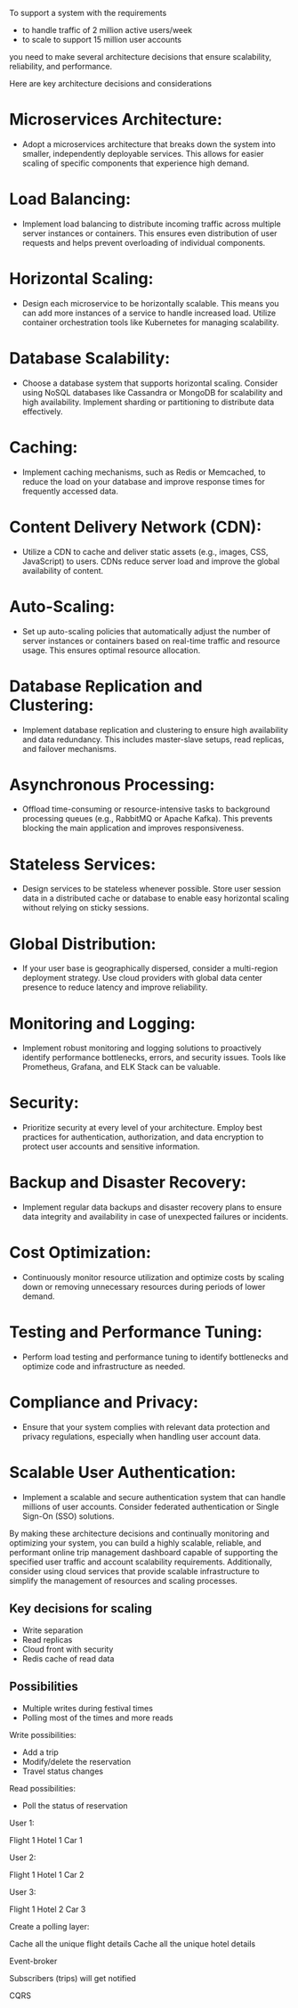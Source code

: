 To support a system with the requirements
 - to handle traffic of 2 million active users/week
 - to scale to support 15 million user accounts

you need to make several architecture decisions that ensure scalability, reliability, and performance.

Here are key architecture decisions and considerations

# Microservices Architecture:
 - Adopt a microservices architecture that breaks down the system into smaller, independently deployable services. This allows for easier scaling of specific components that experience high demand.
# Load Balancing:
 - Implement load balancing to distribute incoming traffic across multiple server instances or containers. This ensures even distribution of user requests and helps prevent overloading of individual components.
# Horizontal Scaling:
 - Design each microservice to be horizontally scalable. This means you can add more instances of a service to handle increased load. Utilize container orchestration tools like Kubernetes for managing scalability.
# Database Scalability:
 - Choose a database system that supports horizontal scaling. Consider using NoSQL databases like Cassandra or MongoDB for scalability and high availability. Implement sharding or partitioning to distribute data effectively.
# Caching:
 - Implement caching mechanisms, such as Redis or Memcached, to reduce the load on your database and improve response times for frequently accessed data.
# Content Delivery Network (CDN):
 - Utilize a CDN to cache and deliver static assets (e.g., images, CSS, JavaScript) to users. CDNs reduce server load and improve the global availability of content.
# Auto-Scaling:
 - Set up auto-scaling policies that automatically adjust the number of server instances or containers based on real-time traffic and resource usage. This ensures optimal resource allocation.
# Database Replication and Clustering:
 - Implement database replication and clustering to ensure high availability and data redundancy. This includes master-slave setups, read replicas, and failover mechanisms.
# Asynchronous Processing:
 - Offload time-consuming or resource-intensive tasks to background processing queues (e.g., RabbitMQ or Apache Kafka). This prevents blocking the main application and improves responsiveness.
# Stateless Services:
 - Design services to be stateless whenever possible. Store user session data in a distributed cache or database to enable easy horizontal scaling without relying on sticky sessions.
# Global Distribution:
 - If your user base is geographically dispersed, consider a multi-region deployment strategy. Use cloud providers with global data center presence to reduce latency and improve reliability.
# Monitoring and Logging:
 - Implement robust monitoring and logging solutions to proactively identify performance bottlenecks, errors, and security issues. Tools like Prometheus, Grafana, and ELK Stack can be valuable.
# Security:
 - Prioritize security at every level of your architecture. Employ best practices for authentication, authorization, and data encryption to protect user accounts and sensitive information.
# Backup and Disaster Recovery:
 - Implement regular data backups and disaster recovery plans to ensure data integrity and availability in case of unexpected failures or incidents.
# Cost Optimization:
 - Continuously monitor resource utilization and optimize costs by scaling down or removing unnecessary resources during periods of lower demand.
# Testing and Performance Tuning:
 - Perform load testing and performance tuning to identify bottlenecks and optimize code and infrastructure as needed.
# Compliance and Privacy:
 - Ensure that your system complies with relevant data protection and privacy regulations, especially when handling user account data.
# Scalable User Authentication:
 - Implement a scalable and secure authentication system that can handle millions of user accounts. Consider federated authentication or Single Sign-On (SSO) solutions.

 By making these architecture decisions and continually monitoring and optimizing your system, you can build a highly scalable, reliable, and performant online trip management dashboard capable of supporting the specified user traffic and account scalability requirements. Additionally, consider using cloud services that provide scalable infrastructure to simplify the management of resources and scaling processes.


 ## Key decisions for scaling

 * Write separation
 * Read replicas
 * Cloud front with security
 * Redis cache of read data

## Possibilities

* Multiple writes during festival times
* Polling most of the times and more reads

Write possibilities:

* Add a trip
* Modify/delete the reservation
* Travel status changes

Read possibilities:

* Poll the status of reservation

User 1:

Flight 1
Hotel 1
Car 1

User 2:

Flight 1
Hotel 1
Car 2

User 3:

Flight 1
Hotel 2
Car 3

Create a polling layer:

Cache all the unique flight details
Cache all the unique hotel details

Event-broker

Subscribers (trips) will get notified




CQRS